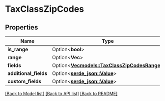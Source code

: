 # TaxClassZipCodes

## Properties

Name | Type | Description | Notes
------------ | ------------- | ------------- | -------------
**is_range** | Option<**bool**> |  | [optional]
**range** | Option<**Vec<String>**> |  | [optional]
**fields** | Option<[**Vec<models::TaxClassZipCodesRange>**](TaxClass_ZipCodes_Range.md)> |  | [optional]
**additional_fields** | Option<[**serde_json::Value**](.md)> |  | [optional]
**custom_fields** | Option<[**serde_json::Value**](.md)> |  | [optional]

[[Back to Model list]](../README.md#documentation-for-models) [[Back to API list]](../README.md#documentation-for-api-endpoints) [[Back to README]](../README.md)


